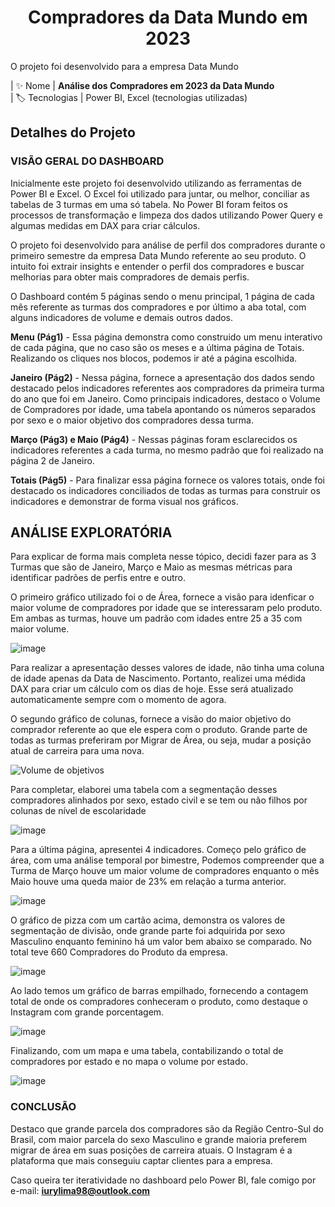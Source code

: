 <h1 align="center">Compradores da Data Mundo em 2023</h1>

O projeto foi desenvolvido para a empresa Data Mundo

| ✨ Nome | **Análise dos Compradores em 2023 da Data Mundo**<br>
| 🏷️ Tecnologias | Power BI, Excel (tecnologias utilizadas)

<h2>Detalhes do Projeto</h2>
<h3>VISÃO GERAL DO DASHBOARD</h3>

Inicialmente este projeto foi desenvolvido utilizando as ferramentas de Power BI e Excel. O Excel foi utilizado para juntar, ou melhor, conciliar as tabelas de 3 turmas em uma só tabela. No Power BI foram feitos os processos de transformação e limpeza dos dados utilizando Power Query e algumas medidas em DAX para criar cálculos.

O projeto foi desenvolvido para análise de perfil dos compradores durante o primeiro semestre da empresa Data Mundo referente ao seu produto. O intuito foi extrair insights e entender o perfil dos compradores e buscar melhorias para obter mais compradores de demais perfis.

O Dashboard contém 5 páginas sendo o menu principal, 1 página de cada mês referente as turmas dos compradores e por último a aba total, com alguns indicadores de volume e demais outros dados.

**Menu (Pág1)** - Essa página demonstra como construido um menu interativo de cada página, que no caso são os meses e a última página de Totais. Realizando os cliques nos blocos, podemos ir até a página escolhida.

**Janeiro (Pág2)** - Nessa página, fornece a apresentação dos dados sendo destacado pelos indicadores referentes aos compradores da primeira turma do ano que foi em Janeiro.
Como principais indicadores, destaco o Volume de Compradores por idade, uma tabela apontando os números separados por sexo e o maior objetivo dos compradores dessa turma.

**Março (Pág3) e Maio (Pág4)** - Nessas páginas foram esclarecidos os indicadores referentes a cada turma, no mesmo padrão que foi realizado na página 2 de Janeiro.

**Totais (Pág5)** -  Para finalizar essa página fornece os valores totais, onde foi destacado os indicadores conciliados de todas as turmas para construir os indicadores e demonstrar de forma visual nos gráficos.

## ANÁLISE EXPLORATÓRIA ##

Para explicar de forma mais completa nesse tópico, decidi fazer para as 3 Turmas que são de Janeiro, Março e Maio as mesmas métricas para identificar padrões de perfis entre e outro.

O primeiro gráfico utilizado foi o de Área, fornece a visão para idenficar o maior volume de compradores por idade que se interessaram pelo produto.
Em ambas as turmas, houve um padrão com idades entre 25 a 35 com maior volume.

![image](https://github.com/iuryml/Analise-Leads-Compradores/assets/55949523/102faef1-e4d0-4c0e-9fe0-e94f51cece54)


Para realizar a apresentação desses valores de idade, não tinha uma coluna de idade apenas da Data de Nascimento. Portanto, realizei uma médida DAX para criar um cálculo com os dias de hoje. Esse será atualizado automaticamente sempre com o momento de agora.

O segundo gráfico de colunas, fornece a visão do maior objetivo do comprador referente ao que ele espera com o produto. Grande parte de todas as turmas preferiram por Migrar de Área, ou seja, mudar a posição atual de carreira para uma nova.

![Volume de objetivos](https://github.com/iuryml/Analise-Leads-Compradores/assets/55949523/6f508e96-c2d2-42dc-b900-15e1637a68b0)


Para completar, elaborei uma tabela com a segmentação desses compradores alinhados por sexo, estado civil e se tem ou não filhos por colunas de nível de escolaridade

![image](https://github.com/iuryml/Analise-Leads-Compradores/assets/55949523/65ebb5ce-b39a-42f7-b2d9-925022f8a1cf)


Para a última página, apresentei 4 indicadores. 
Começo pelo gráfico de área, com uma análise temporal por bimestre, Podemos compreender que a Turma de Março houve um maior volume de compradores enquanto o mês Maio houve uma queda maior de 23% em relação a turma anterior.

![image](https://github.com/iuryml/Analise-Leads-Compradores/assets/55949523/e9f06e82-16a2-4780-a408-d1586267478d)


O gráfico de pizza com um cartão acima, demonstra os valores de segmentação de divisão, onde grande parte foi adquirida por sexo Masculino enquanto feminino há um valor bem abaixo se comparado. No total teve 660 Compradores do Produto da empresa.

![image](https://github.com/iuryml/Analise-Leads-Compradores/assets/55949523/314ad7eb-e51d-4f8d-a775-32601400ac4d)


Ao lado temos um gráfico de barras empilhado, fornecendo a contagem total de onde os compradores conheceram o produto, como destaque o Instagram com grande porcentagem.

![image](https://github.com/iuryml/Analise-Leads-Compradores/assets/55949523/13fc39fd-09ad-4c5c-a1e4-5e0383508131)


Finalizando, com um mapa e uma tabela, contabilizando o total de compradores por estado e no mapa o volume por estado.

![image](https://github.com/iuryml/Analise-Leads-Compradores/assets/55949523/cd3605a0-1711-4105-8aec-f0afc43c7c4c)


<h3>CONCLUSÃO</h3>

Destaco que grande parcela dos compradores são da Região Centro-Sul do Brasil, com maior parcela do sexo Masculino e grande maioria preferem migrar de área em suas posições de carreira atuais. O Instagram é a plataforma que mais conseguiu captar clientes para a empresa. 

Caso queira ter iteratividade no dashboard pelo Power BI, fale comigo por e-mail: **iurylima98@outlook.com**
